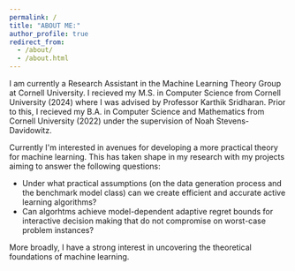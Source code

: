 ```yaml
---
permalink: /
title: "ABOUT ME:"
author_profile: true
redirect_from: 
  - /about/
  - /about.html
---
```

I am currently a Research Assistant in the Machine Learning Theory Group at Cornell University. I recieved my M.S. in Computer Science from Cornell University (2024) where I was advised by Professor Karthik Sridharan. Prior to this, I recieved my B.A. in Computer Science and Mathematics from Cornell University (2022) under the supervision of Noah Stevens-Davidowitz. 

Currently I'm interested in avenues for developing a more practical theory for machine learning. This has taken shape in my research with my projects aiming to answer the following questions:
* Under what practical assumptions (on the data generation process and the benchmark model class) can we create efficient and accurate active learning algorithms?
* Can algorhtms achieve model-dependent adaptive regret bounds for interactive decision making that do not compromise on worst-case problem instances?

More broadly, I have a strong interest in uncovering the theoretical foundations of machine learning. 
